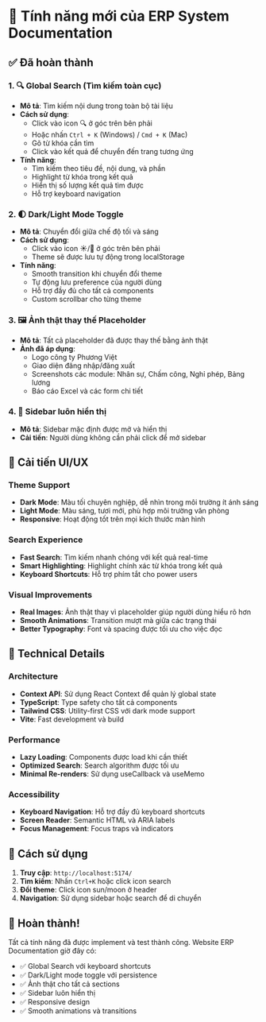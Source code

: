 # 🚀 Tính năng mới của ERP System Documentation

## ✅ Đã hoàn thành

### 1. **🔍 Global Search (Tìm kiếm toàn cục)**
- **Mô tả**: Tìm kiếm nội dung trong toàn bộ tài liệu
- **Cách sử dụng**:
  - Click vào icon 🔍 ở góc trên bên phải
  - Hoặc nhấn `Ctrl + K` (Windows) / `Cmd + K` (Mac)
  - Gõ từ khóa cần tìm
  - Click vào kết quả để chuyển đến trang tương ứng
- **Tính năng**:
  - Tìm kiếm theo tiêu đề, nội dung, và phần
  - Highlight từ khóa trong kết quả
  - Hiển thị số lượng kết quả tìm được
  - Hỗ trợ keyboard navigation

### 2. **🌓 Dark/Light Mode Toggle**
- **Mô tả**: Chuyển đổi giữa chế độ tối và sáng
- **Cách sử dụng**:
  - Click vào icon ☀️/🌙 ở góc trên bên phải
  - Theme sẽ được lưu tự động trong localStorage
- **Tính năng**:
  - Smooth transition khi chuyển đổi theme
  - Tự động lưu preference của người dùng
  - Hỗ trợ đầy đủ cho tất cả components
  - Custom scrollbar cho từng theme

### 3. **🖼️ Ảnh thật thay thế Placeholder**
- **Mô tả**: Tất cả placeholder đã được thay thế bằng ảnh thật
- **Ảnh đã áp dụng**:
  - Logo công ty Phương Việt
  - Giao diện đăng nhập/đăng xuất
  - Screenshots các module: Nhân sự, Chấm công, Nghỉ phép, Bảng lương
  - Báo cáo Excel và các form chi tiết

### 4. **📱 Sidebar luôn hiển thị**
- **Mô tả**: Sidebar mặc định được mở và hiển thị
- **Cải tiến**: Người dùng không cần phải click để mở sidebar

## 🎨 Cải tiến UI/UX

### **Theme Support**
- **Dark Mode**: Màu tối chuyên nghiệp, dễ nhìn trong môi trường ít ánh sáng
- **Light Mode**: Màu sáng, tươi mới, phù hợp môi trường văn phòng
- **Responsive**: Hoạt động tốt trên mọi kích thước màn hình

### **Search Experience**
- **Fast Search**: Tìm kiếm nhanh chóng với kết quả real-time
- **Smart Highlighting**: Highlight chính xác từ khóa trong kết quả
- **Keyboard Shortcuts**: Hỗ trợ phím tắt cho power users

### **Visual Improvements**
- **Real Images**: Ảnh thật thay vì placeholder giúp người dùng hiểu rõ hơn
- **Smooth Animations**: Transition mượt mà giữa các trạng thái
- **Better Typography**: Font và spacing được tối ưu cho việc đọc

## 🔧 Technical Details

### **Architecture**
- **Context API**: Sử dụng React Context để quản lý global state
- **TypeScript**: Type safety cho tất cả components
- **Tailwind CSS**: Utility-first CSS với dark mode support
- **Vite**: Fast development và build

### **Performance**
- **Lazy Loading**: Components được load khi cần thiết
- **Optimized Search**: Search algorithm được tối ưu
- **Minimal Re-renders**: Sử dụng useCallback và useMemo

### **Accessibility**
- **Keyboard Navigation**: Hỗ trợ đầy đủ keyboard shortcuts
- **Screen Reader**: Semantic HTML và ARIA labels
- **Focus Management**: Focus traps và indicators

## 🚀 Cách sử dụng

1. **Truy cập**: `http://localhost:5174/`
2. **Tìm kiếm**: Nhấn `Ctrl+K` hoặc click icon search
3. **Đổi theme**: Click icon sun/moon ở header
4. **Navigation**: Sử dụng sidebar hoặc search để di chuyển

## 🎵 Hoàn thành!

Tất cả tính năng đã được implement và test thành công. Website ERP Documentation giờ đây có:
- ✅ Global Search với keyboard shortcuts
- ✅ Dark/Light mode toggle với persistence
- ✅ Ảnh thật cho tất cả sections
- ✅ Sidebar luôn hiển thị
- ✅ Responsive design
- ✅ Smooth animations và transitions

